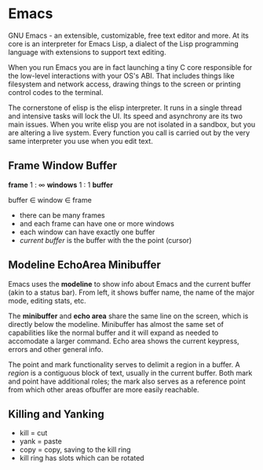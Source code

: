 # Emacs

GNU Emacs - an extensible, customizable, free text editor and more. At its core is an interpreter for Emacs Lisp, a dialect of the Lisp programming language with extensions to support text editing.

When you run Emacs you are in fact launching a tiny C core responsible for the low-level interactions with your OS's ABI. That includes things like filesystem and network access, drawing things to the screen or printing control codes to the terminal.

The cornerstone of elisp is the elisp interpreter. It runs in a single thread and intensive tasks will lock the UI. Its speed and asynchrony are its two main issues. When you write elisp you are not isolated in a sandbox, but you are altering a live system. Every function you call is carried out by the very same interpreter you use when you edit text.

## Frame Window Buffer

**frame** 1 : ∞ **windows** 1 : 1 **buffer**

buffer ∈ window ∈ frame
- there can be many frames
- and each frame can have one or more windows
- each window can have exactly one buffer
- *current buffer* is the buffer with the the point (cursor)


## Modeline EchoArea Minibuffer

Emacs uses the **modeline** to show info about Emacs and the current buffer (akin to a status bar). From left, it shows buffer name, the name of the major mode, editing stats, etc.

The **minibuffer** and **echo area** share the same line on the screen, which is directly below the modeline. Minibuffer has almost the same set of capabilities like the normal buffer and it will expand as needed to accomodate a larger command. Echo area shows the current keypress, errors and other general info.

The point and mark functionality serves to delimit a region in a buffer. A *region* is a contiguous block of text, usually in the current buffer. Both mark and point have additional roles; the mark also serves as a reference point from which other areas ofbuffer are more easily reachable.


## Killing and Yanking

* kill = cut
* yank = paste
* copy = copy, saving to the kill ring
* kill ring has slots which can be rotated
